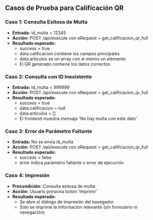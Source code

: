 ## Casos de Prueba para Calificación QR

### Caso 1: Consulta Exitosa de Multa
- **Entrada:** id_multa = 12345
- **Acción:** POST /api/execute con eRequest = get_calificacion_qr_full
- **Resultado esperado:**
  - success = true
  - data.calificacion contiene los campos principales
  - data.articulos es un array con al menos un elemento
  - El QR generado contiene los datos correctos

### Caso 2: Consulta con ID Inexistente
- **Entrada:** id_multa = 999999
- **Acción:** POST /api/execute con eRequest = get_calificacion_qr_full
- **Resultado esperado:**
  - success = true
  - data.calificacion = null
  - data.articulos = []
  - El frontend muestra mensaje 'No hay multa con este dato'

### Caso 3: Error de Parámetro Faltante
- **Entrada:** No se envía id_multa
- **Acción:** POST /api/execute con eRequest = get_calificacion_qr_full
- **Resultado esperado:**
  - success = false
  - error indica parámetro faltante o error de ejecución

### Caso 4: Impresión
- **Precondición:** Consulta exitosa de multa
- **Acción:** Usuario presiona botón 'Imprimir'
- **Resultado esperado:**
  - Se abre el diálogo de impresión del navegador
  - Solo se imprime la información relevante (sin formulario ni navegación)
